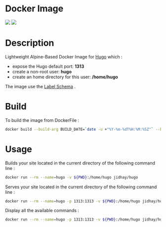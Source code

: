 # Docker Image

[![](https://images.microbadger.com/badges/image/jidhay/hugo.svg)](https://microbadger.com/images/jidhay/hugo "Get your own image badge on microbadger.com") [![](https://images.microbadger.com/badges/version/jidhay/hugo.svg)](https://microbadger.com/images/jidhay/hugo "Get your own version badge on microbadger.com")

# Description
Lightweight Alpine-Based Docker Image for [Hugo](https://gohugo.io/) which :
- expose the Hugo default port: __1313__
- create a non-root user: __hugo__
- create an home directory for this user: __/home/hugo__ 

The image use the [Label Schema](http://label-schema.org/rc1/) .

# Build
To build the image from DockerFile :
```bash
docker build --build-arg BUILD_DATE=`date -u +"%Y-%m-%dT%H:%M:%SZ"` --build-arg VERSION="0.35" -t hugo:0.35 -t hugo ..
```

# Usage

Builds your site located in the current directory of the following command line : 

```bash
docker run --rm --name=hugo -v ${PWD}:/home/hugo jidhay/hugo
```


Serves your site located in the current directory of the following command line : 

```bash
docker run --rm --name=hugo -p 1313:1313 -v ${PWD}:/home/hugo jidhay/hugo server
```


Display all the available commands : 

```bash
docker run --rm --name=hugo -p 1313:1313 -v ${PWD}:/home/hugo jidhay/hugo help
```
